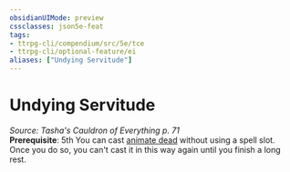 ```yaml
---
obsidianUIMode: preview
cssclasses: json5e-feat
tags:
- ttrpg-cli/compendium/src/5e/tce
- ttrpg-cli/optional-feature/ei
aliases: ["Undying Servitude"]
---
```

# Undying Servitude
*Source: Tasha's Cauldron of Everything p. 71*  
**Prerequisite**: 5th
You can cast [animate dead](3-Mechanics/CLI/spells/animate-dead.md) without using a spell slot. Once you do so, you can't cast it in this way again until you finish a long rest.